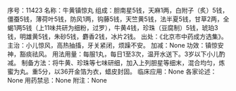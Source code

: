 序号：11423
名称：牛黄镇惊丸
组成：胆南星5钱，天麻1两，白附子（炙）5钱，僵蚕5钱，薄荷叶5钱，防风1两，钩藤5钱，天竺黄5钱，法半夏5钱，甘草2两，全蝎1两5钱（上11味共研为细粉，过罗），牛黄4钱，珍珠（豆腐制）5钱，琥珀3钱，明雄黄5钱，朱砂5钱，麝香2钱，冰片2钱。
出处：《北京市中药成方选集》。
主治：小儿惊风，高热抽搐，牙关紧闭，烦躁不安。
加减：None
功效：镇惊安神，豁痰祛风。
用法用量：每服1丸，每日1至3次，温开水送下。3岁以下小儿酌减。
制备方法：将牛黄、珍珠等七味研细，加入上列胆星等细末，混合均匀，炼蜜为丸。重5分，以36开金箔为衣，蜡皮封固。
临床应用：None
各家论述：None
用药禁忌：None
附注：None
